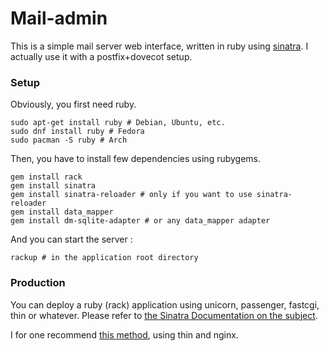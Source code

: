 # Mail-admin

This is a simple mail server web interface, written in ruby using [sinatra](http://www.sinatrarb.com/). I actually use it with a postfix+dovecot setup.

### Setup

Obviously, you first need ruby.

```
sudo apt-get install ruby # Debian, Ubuntu, etc.
sudo dnf install ruby # Fedora
sudo pacman -S ruby # Arch
```

Then, you have to install few dependencies using rubygems.

```
gem install rack
gem install sinatra
gem install sinatra-reloader # only if you want to use sinatra-reloader
gem install data_mapper
gem install dm-sqlite-adapter # or any data_mapper adapter
```

And you can start the server :

```
rackup # in the application root directory
```

### Production

You can deploy a ruby (rack) application using unicorn, passenger, fastcgi, thin or whatever.
Please refer to [the Sinatra Documentation on the subject](http://recipes.sinatrarb.com/p/deployment).

I for one recommend [this method](http://recipes.sinatrarb.com/p/deployment/lighttpd_proxied_to_thin), using thin and nginx.
